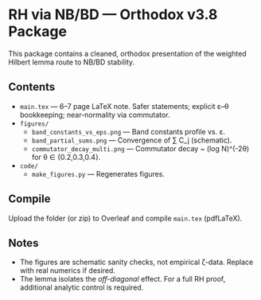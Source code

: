 # RH via NB/BD — Orthodox v3.8 Package

This package contains a cleaned, orthodox presentation of the weighted Hilbert lemma route to NB/BD stability.

## Contents
- `main.tex` — 6–7 page LaTeX note. Safer statements; explicit ε–θ bookkeeping; near-normality via commutator.
- `figures/`
  - `band_constants_vs_eps.png` — Band constants profile vs. ε.
  - `band_partial_sums.png` — Convergence of ∑ C_j (schematic).
  - `commutator_decay_multi.png` — Commutator decay ~ (log N)^(-2θ) for θ ∈ {0.2,0.3,0.4}.
- `code/`
  - `make_figures.py` — Regenerates figures.

## Compile
Upload the folder (or zip) to Overleaf and compile `main.tex` (pdfLaTeX).

## Notes
- The figures are schematic sanity checks, not empirical ζ-data. Replace with real numerics if desired.
- The lemma isolates the *off-diagonal* effect. For a full RH proof, additional analytic control is required.
